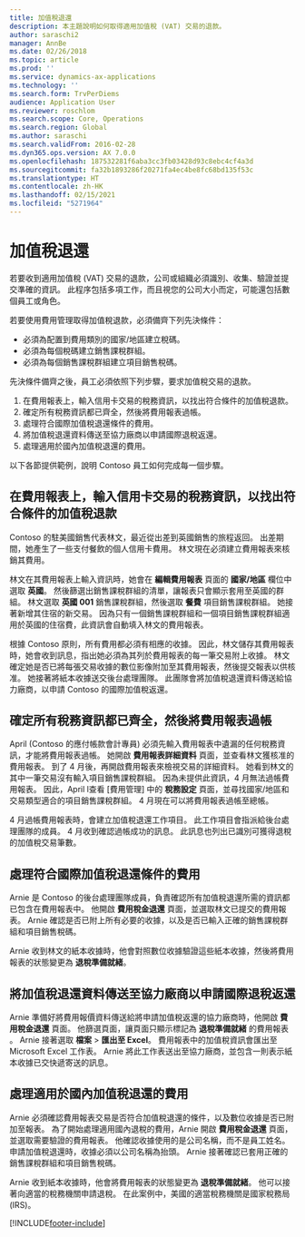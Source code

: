 ```yaml
---
title: 加值稅退還
description: 本主題說明如何取得適用加值稅 (VAT) 交易的退款。
author: saraschi2
manager: AnnBe
ms.date: 02/26/2018
ms.topic: article
ms.prod: ''
ms.service: dynamics-ax-applications
ms.technology: ''
ms.search.form: TrvPerDiems
audience: Application User
ms.reviewer: roschlom
ms.search.scope: Core, Operations
ms.search.region: Global
ms.author: saraschi
ms.search.validFrom: 2016-02-28
ms.dyn365.ops.version: AX 7.0.0
ms.openlocfilehash: 187532281f6aba3cc3fb03428d93c8ebc4cf4a3d
ms.sourcegitcommit: fa32b1893286f20271fa4ec4be8fc68bd135f53c
ms.translationtype: HT
ms.contentlocale: zh-HK
ms.lasthandoff: 02/15/2021
ms.locfileid: "5271964"
---
```

# <a name="vat-recovery"></a>加值稅退還 

若要收到適用加值稅 (VAT) 交易的退款，公司或組織必須識別、收集、驗證並提交準確的資訊。 此程序包括多項工作，而且視您的公司大小而定，可能還包括數個員工或角色。

若要使用費用管理取得加值稅退款，必須備齊下列先決條件：

- 必須為配置到費用類別的國家/地區建立稅碼。
- 必須為每個稅碼建立銷售課稅群組。
- 必須為每個銷售課稅群組建立項目銷售稅碼。

先決條件備齊之後，員工必須依照下列步驟，要求加值稅交易的退款。

1. 在費用報表上，輸入信用卡交易的稅務資訊，以找出符合條件的加值稅退款。
2. 確定所有稅務資訊都已齊全，然後將費用報表過帳。
3. 處理符合國際加值稅退還條件的費用。
4. 將加值稅退還資料傳送至協力廠商以申請國際退稅返還。
5. 處理適用於國內加值稅退還的費用。

以下各節提供範例，說明 Contoso 員工如何完成每一個步驟。

## <a name="on-an-expense-report-enter-tax-information-about-credit-card-transactions-to-identify-eligible-vat-refunds"></a>在費用報表上，輸入信用卡交易的稅務資訊，以找出符合條件的加值稅退款

Contoso 的駐美國銷售代表林文，最近從出差到英國銷售的旅程返回。 出差期間，她產生了一些支付餐飲的個人信用卡費用。 林文現在必須建立費用報表來核銷其費用。

林文在其費用報表上輸入資訊時，她會在 **編輯費用報表** 頁面的 **國家/地區** 欄位中選取 **英國**。 然後篩選出銷售課稅群組的清單，讓報表只會顯示套用至英國的群組。 林文選取 **英國 001** 銷售課稅群組，然後選取 **餐費** 項目銷售課稅群組。 她接著新增其住宿的新交易。 因為只有一個銷售課稅群組和一個項目銷售課稅群組適用於英國的住宿費，此資訊會自動填入林文的費用報表。

根據 Contoso 原則，所有費用都必須有相應的收據。 因此，林文儲存其費用報表時，她會收到訊息，指出她必須為其列於費用報表的每一筆交易附上收據。 林文確定她是否已將每張交易收據的數位影像附加至其費用報表，然後提交報表以供核准。 她接著將紙本收據送交後台處理團隊。 此團隊會將加值稅退還資料傳送給協力廠商，以申請 Contoso 的國際加值稅返還。

## <a name="make-sure-that-all-tax-information-is-complete-and-then-post-the-expense-report"></a>確定所有稅務資訊都已齊全，然後將費用報表過帳

April (Contoso 的應付帳款會計專員) 必須先輸入費用報表中遺漏的任何稅務資訊，才能將費用報表過帳。 她開啟 **費用報表詳細資料** 頁面，並查看林文獲核准的費用報表。 到了 4 月後，再開啟費用報表來檢視交易的詳細資料。 她看到林文的其中一筆交易沒有輸入項目銷售課稅群組。 因為未提供此資訊，4 月無法過帳費用報表。 因此，April l查看 [費用管理] 中的 **稅務設定** 頁面，並尋找國家/地區和交易類型適合的項目銷售課稅群組。 4 月現在可以將費用報表過帳至總帳。

4 月過帳費用報表時，會建立加值稅退還工作項目。 此工作項目會指派給後台處理團隊的成員。 4 月收到確認過帳成功的訊息。 此訊息也列出已識別可獲得退稅的加值稅交易筆數。

## <a name="process-expenses-that-are-eligible-for-international-vat-recovery"></a>處理符合國際加值稅退還條件的費用

Arnie 是 Contoso 的後台處理團隊成員，負責確認所有加值稅退還所需的資訊都已包含在費用報表中。 他開啟 **費用稅金退還** 頁面，並選取林文已提交的費用報表。 Arnie 確認是否已附上所有必要的收據，以及是否已輸入正確的銷售課稅群組和項目銷售稅碼。

Arnie 收到林文的紙本收據時，他會對照數位收據驗證這些紙本收據，然後將費用報表的狀態變更為 **退稅準備就緒**。

## <a name="send-vat-recovery-data-to-the-third-party-vendor-to-file-international-recovery-returns"></a>將加值稅退還資料傳送至協力廠商以申請國際退稅返還

Arnie 準備好將費用報價資料傳送給將申請加值稅返還的協力廠商時，他開啟 **費用稅金退還** 頁面。 他篩選頁面，讓頁面只顯示標記為 **退稅準備就緒** 的費用報表 。 Arnie 接著選取 **檔案** &gt; **匯出至 Excel**。 費用報表中的加值稅資訊會匯出至 Microsoft Excel 工作表。 Arnie 將此工作表送出至協力廠商，並包含一則表示紙本收據已交快遞寄送的訊息。

## <a name="process-expenses-for-domestic-vat-recovery"></a>處理適用於國內加值稅退還的費用

Arnie 必須確認費用報表交易是否符合加值稅退還的條件，以及數位收據是否已附加至報表。 為了開始處理適用國內退稅的費用，Arnie 開啟 **費用稅金退還** 頁面，並選取需要驗證的費用報表。 他確認收據使用的是公司名稱，而不是員工姓名。 申請加值稅退還時，收據必須以公司名稱為抬頭。 Arnie 接著確認已套用正確的銷售課稅群組和項目銷售稅碼。

Arnie 收到紙本收據時，他會將費用報表的狀態變更為 **退稅準備就緒**。 他可以接著向適當的稅務機關申請退稅。 在此案例中，美國的適當稅務機關是國家稅務局 (IRS)。


[!INCLUDE[footer-include](../includes/footer-banner.md)]